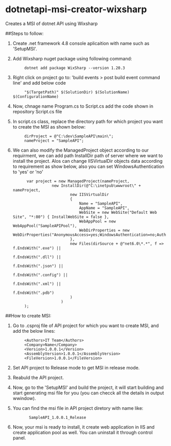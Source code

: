 # dotnetapi-msi-creator-wixsharp
Creates a MSI of dotnet API using Wixsharp

##Steps to follow:
1. Create .net framework 4.8 console aplicaition with name such as 'SetupMSI'.
2. Add Wixsharp nuget package using following command: 
            
            dotnet add package WixSharp --version 1.20.3
3. Right click on project go to: 'build events > post build event command line' and add below code
            
            "$(TargetPath)" $(SolutionDir) $(SolutionName) $(ConfigurationName)
4. Now, chnage name Program.cs to Script.cs add the code shown in repository Script.cs file
5. In script.cs class, replace the directory path for which project you want to create the MSI as shown below: 
            
            dirProject = @"C:\dev\SampleAPI\main\";
            nameProject = "SampleAPI";
6. We can also modify the ManagedProject object according to our requirment, we can add path InstallDir path of server where we want to install the project. Alos can        change IISVirtualDir objects data according to requirement as show below, also you can set  WindowsAuthentication to 'yes' or 'no'

             var project = new ManagedProject(nameProject,
                        new InstallDir(@"C:\inetpub\wwwroot\" + nameProject,
                                new IISVirtualDir
                                {
                                    Name = "SampleAPI",
                                    AppName = "SampleAPI",
                                    WebSite = new WebSite("Default Web Site", "*:80") { InstallWebSite = false },
                                    WebAppPool = new WebAppPool("SampleAPIPool"),
                                    WebDirProperties = new WebDirProperties("AnonymousAccess=yes;WindowsAuthentication=no;AuthenticationProviders=Negotiate,NTLM"),
                                },
                                new Files(dirSource + @"net6.0\*.*", f => f.EndsWith(".exe") ||
                                                                          f.EndsWith(".dll") ||
                                                                          f.EndsWith(".json") ||
                                                                          f.EndsWith(".config") ||
                                                                          f.EndsWith(".xml") ||
                                                                          f.EndsWith(".pdb")
                                )
                            )
            );
##How to create MSI:
1. Go to .csproj file of API project for which you want to create MSI, and add the below lines: 
            
            <Authors>IT Team</Authors>
            <Company>Name</Company>
            <Version>1.0.0.1</Version>
            <AssemblyVersion>1.0.0.1</AssemblyVersion>
            <FileVersion>1.0.0.1</FileVersion>
  
2. Set API project to Release mode to get MSI in release mode. 
3. Reabuld the API project.
4. Now, go to the 'SetupMSI' and build the project, it will start building and start generating msi file for you (you can checck all the details in output wwindow).
5. You can find the msi file in API project diretory with name like: 
              
              SampleAPI_1.0.0.1_Release
6. Now, your msi is ready to install, it create web application in IIS and create application pool as well. You can uninstall it through control panel.
   

